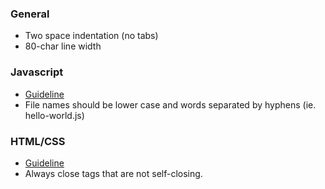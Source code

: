 ### General
* Two space indentation (no tabs)
* 80-char line width

### Javascript
* [Guideline](http://drupal.org/node/172169)
* File names should be lower case and words separated by hyphens (ie. hello-world.js)

### HTML/CSS
* [Guideline](http://google-styleguide.googlecode.com/svn/trunk/htmlcssguide.xml)
* Always close tags that are not self-closing.


